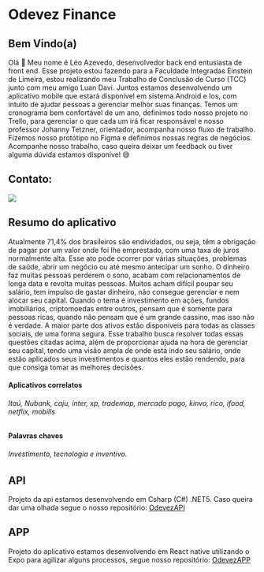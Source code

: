 # Odevez Finance 

## Bem Vindo(a)

Olá 👋 Meu nome é Léo Azevedo, desenvolvedor back end entusiasta de front end. Esse projeto estou fazendo para a Faculdade Integradas Einstein de Limeira, estou realizando meu Trabalho de Conclusão de Curso (TCC) junto com meu amigo Luan Davi. Juntos estamos desenvolvendo um aplicativo mobile que estará disponível em sistema Android e Ios, com intuito de ajudar pessoas a gerenciar melhor suas finanças. Temos um cronograma bem confortável de um ano, definimos todo nosso projeto no Trello, para gerenciar o que cada um irá ficar responsável e nosso professor Johanny Tetzner, orientador, acompanha nosso fluxo de trabalho. Fizemos nosso protótipo no Figma e definimos nossas regras de negócios. Acompanhe nosso trabalho, caso queira deixar um feedback ou tiver alguma dúvida estamos disponível 😄

## Contato:

<a href="https://www.linkedin.com/in/leo-azevedo-a84326198" target="_blank"><img src="https://img.shields.io/badge/-LinkedIn-%230077B5?style=for-the-badge&logo=linkedin&logoColor=white" target="_blank"></a>   

## Resumo do aplicativo
Atualmente 71,4% dos brasileiros são endividados, ou seja, têm a obrigação de pagar por um valor onde foi lhe emprestado, com uma taxa de juros normalmente alta. Esse ato pode ocorrer por várias situações, problemas de saúde, abrir um negócio ou até mesmo antecipar um sonho. O dinheiro faz muitas pessoas perderem o sono, acabam com relacionamentos de longa data e revolta muitas pessoas. 
Muitos acham difícil poupar seu salário, tem impulso de gastar dinheiro, não consegue gerenciar e nem alocar seu capital. Quando o tema é investimento em ações, fundos imobiliários, criptomoedas entre outros, pensam que é somente para pessoas ricas, quando não pensam que é um grande cassino, mas isso não é verdade. A maior parte dos ativos estão disponíveis para todas as classes sociais, de uma forma segura. 
Esse trabalho busca resolver todas essas questões citadas acima, além de proporcionar 
ajuda na hora de gerenciar seu capital, tendo uma visão ampla de onde está indo seu salário, onde estão aplicados seus investimentos e quantos eles estão rendendo, para que consiga tomar as melhores decisões. 

#### Aplicativos correlatos
###### Itaú, Nubank, caju, inter, xp, trademap, mercado pago, kinvo, rico, ifood, netflix, mobills

#### Palavras chaves 
###### Investimento, tecnologia e inventivo.

## API
Projeto da api estamos desenvolvendo em Csharp (C#) .NET5. Caso queira dar uma olhada segue o nosso repositório:  [OdevezAPI](https://github.com/LeoAzevedo59/OdevezApi)

## APP
Projeto do aplicativo estamos desenvolvendo em React native utilizando o Expo para agilizar alguns processos, segue nosso repositório: [OdevezAPP](https://github.com/LeoAzevedo59/OdevezApp)



